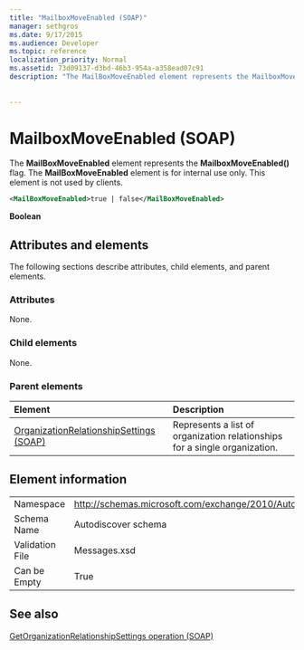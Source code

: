 ```yaml
---
title: "MailboxMoveEnabled (SOAP)"
manager: sethgros
ms.date: 9/17/2015
ms.audience: Developer
ms.topic: reference
localization_priority: Normal
ms.assetid: 73d09137-d3bd-46b3-954a-a358ead07c91
description: "The MailBoxMoveEnabled element represents the MailboxMoveEnabled() flag. The MailBoxMoveEnabled element is for internal use only. This element is not used by clients."
 
 
---
```


# MailboxMoveEnabled (SOAP)

The **MailBoxMoveEnabled** element represents the **MailboxMoveEnabled()** flag. The **MailBoxMoveEnabled** element is for internal use only. This element is not used by clients. 
  
```XML
<MailBoxMoveEnabled>true | false</MailBoxMoveEnabled>
```

 **Boolean**
## Attributes and elements

The following sections describe attributes, child elements, and parent elements.
  
### Attributes

None.
  
### Child elements

None.
  
### Parent elements

|**Element**|**Description**|
|:-----|:-----|
|[OrganizationRelationshipSettings (SOAP)](organizationrelationshipsettings-soap.md) <br/> |Represents a list of organization relationships for a single organization.  <br/> |
   
## Element information

|||
|:-----|:-----|
|Namespace  <br/> |http://schemas.microsoft.com/exchange/2010/Autodiscover  <br/> |
|Schema Name  <br/> |Autodiscover schema  <br/> |
|Validation File  <br/> |Messages.xsd  <br/> |
|Can be Empty  <br/> |True  <br/> |
   
## See also



[GetOrganizationRelationshipSettings operation (SOAP)](getorganizationrelationshipsettings-operation-soap.md)


